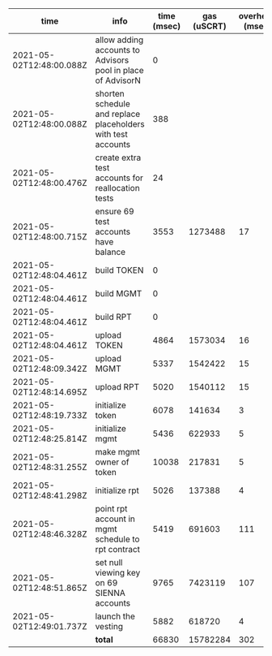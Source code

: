 | time | info | time (msec) | gas (uSCRT) | overhead (msec) |
| --- | --- | --- | --- | --- |
| 2021-05-02T12:48:00.088Z | allow adding accounts to Advisors pool in place of AdvisorN | 0 |
| 2021-05-02T12:48:00.088Z | shorten schedule and replace placeholders with test accounts | 388 |
| 2021-05-02T12:48:00.476Z | create extra test accounts for reallocation tests | 24 |
| 2021-05-02T12:48:00.715Z | ensure 69 test accounts have balance | 3553 | 1273488 | 17 |
| 2021-05-02T12:48:04.461Z | build TOKEN | 0 |
| 2021-05-02T12:48:04.461Z | build MGMT | 0 |
| 2021-05-02T12:48:04.461Z | build RPT | 0 |
| 2021-05-02T12:48:04.461Z | upload TOKEN | 4864 | 1573034 | 16 |
| 2021-05-02T12:48:09.342Z | upload MGMT | 5337 | 1542422 | 15 |
| 2021-05-02T12:48:14.695Z | upload RPT | 5020 | 1540112 | 15 |
| 2021-05-02T12:48:19.733Z | initialize token | 6078 | 141634 | 3 |
| 2021-05-02T12:48:25.814Z | initialize mgmt | 5436 | 622933 | 5 |
| 2021-05-02T12:48:31.255Z | make mgmt owner of token | 10038 | 217831 | 5 |
| 2021-05-02T12:48:41.298Z | initialize rpt | 5026 | 137388 | 4 |
| 2021-05-02T12:48:46.328Z | point rpt account in mgmt schedule to rpt contract | 5419 | 691603 | 111 |
| 2021-05-02T12:48:51.865Z | set null viewing key on 69 SIENNA accounts | 9765 | 7423119 | 107 |
| 2021-05-02T12:49:01.737Z | launch the vesting | 5882 | 618720 | 4 |
|  | **total** | 66830 | 15782284 | 302 |